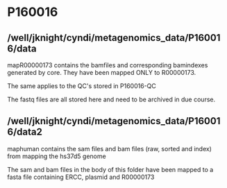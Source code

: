 # P160016

## /well/jknight/cyndi/metagenomics_data/P160016/data
mapR00000173 contains the bamfiles and corresponding bamindexes generated by core. They have been mapped ONLY to R00000173. 

The same applies to the QC's stored in P160016-QC

The fastq files are all stored here and need to be archived in due course.

## /well/jknight/cyndi/metagenomics_data/P160016/data2

maphuman contains the sam files and bam files (raw, sorted and index) from mapping the hs37d5 genome

The sam and bam files in the body of this folder have been mapped to a fasta file containing ERCC, plasmid and R00000173


